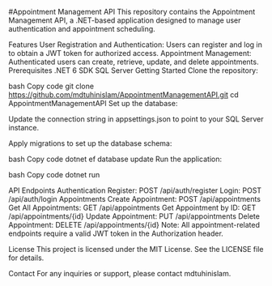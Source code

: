 #Appointment Management API
This repository contains the Appointment Management API, a .NET-based application designed to manage user authentication and appointment scheduling.

Features
User Registration and Authentication: Users can register and log in to obtain a JWT token for authorized access.
Appointment Management: Authenticated users can create, retrieve, update, and delete appointments.
Prerequisites
.NET 6 SDK
SQL Server
Getting Started
Clone the repository:

bash
Copy code
git clone https://github.com/mdtuhinislam/AppointmentManagementAPI.git
cd AppointmentManagementAPI
Set up the database:

Update the connection string in appsettings.json to point to your SQL Server instance.

Apply migrations to set up the database schema:

bash
Copy code
dotnet ef database update
Run the application:

bash
Copy code
dotnet run

API Endpoints
Authentication
Register: POST /api/auth/register
Login: POST /api/auth/login
Appointments
Create Appointment: POST /api/appointments
Get All Appointments: GET /api/appointments
Get Appointment by ID: GET /api/appointments/{id}
Update Appointment: PUT /api/appointments
Delete Appointment: DELETE /api/appointments/{id}
Note: All appointment-related endpoints require a valid JWT token in the Authorization header.

License
This project is licensed under the MIT License. See the LICENSE file for details.

Contact
For any inquiries or support, please contact mdtuhinislam.
